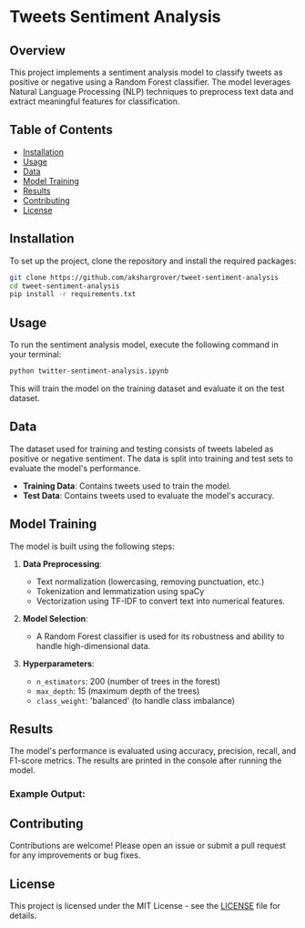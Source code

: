# Tweets Sentiment Analysis

## Overview
This project implements a sentiment analysis model to classify tweets as positive or negative using a Random Forest classifier. The model leverages Natural Language Processing (NLP) techniques to preprocess text data and extract meaningful features for classification.

## Table of Contents
- [Installation](#installation)
- [Usage](#usage)
- [Data](#data)
- [Model Training](#model-training)
- [Results](#results)
- [Contributing](#contributing)
- [License](#license)

## Installation
To set up the project, clone the repository and install the required packages:

```bash
git clone https://github.com/akshargrover/tweet-sentiment-analysis
cd tweet-sentiment-analysis
pip install -r requirements.txt
```

## Usage
To run the sentiment analysis model, execute the following command in your terminal:

```bash
python twitter-sentiment-analysis.ipynb
```

This will train the model on the training dataset and evaluate it on the test dataset.

## Data
The dataset used for training and testing consists of tweets labeled as positive or negative sentiment. The data is split into training and test sets to evaluate the model's performance.

- **Training Data**: Contains tweets used to train the model.
- **Test Data**: Contains tweets used to evaluate the model's accuracy.

## Model Training
The model is built using the following steps:

1. **Data Preprocessing**: 
   - Text normalization (lowercasing, removing punctuation, etc.)
   - Tokenization and lemmatization using spaCy
   - Vectorization using TF-IDF to convert text into numerical features.

2. **Model Selection**: 
   - A Random Forest classifier is used for its robustness and ability to handle high-dimensional data.

3. **Hyperparameters**:
   - `n_estimators`: 200 (number of trees in the forest)
   - `max_depth`: 15 (maximum depth of the trees)
   - `class_weight`: 'balanced' (to handle class imbalance)

## Results
The model's performance is evaluated using accuracy, precision, recall, and F1-score metrics. The results are printed in the console after running the model.

### Example Output:

## Contributing
Contributions are welcome! Please open an issue or submit a pull request for any improvements or bug fixes.

## License
This project is licensed under the MIT License - see the [LICENSE](LICENSE) file for details.
